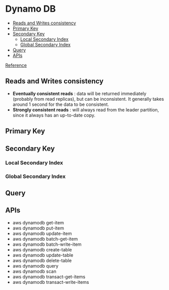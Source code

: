 # Dynamo DB
* [Reads and Writes consistency](#reads-and-writes-consistency)
* [Primary Key](#primary-key)
* [Secondary Key](#secondary-key)
  * [Local Secondary Index](#local-secondary-index)
  * [Global Secondary Index](#global-secondary-index)
* [Query](#query)
* [APIs](#apis)

[Reference](https://www.freecodecamp.org/news/ultimate-dynamodb-2020-cheatsheet/)

## Reads and Writes consistency
* **Eventually consistent reads** : data will be returned immediately (probably from read replicas), but can be inconsistent. It generally takes around 1 second for the data to be consistent.
* **Strongly consistent reads** : will always read from the leader partition, since it always has an up-to-date copy.

## Primary Key

## Secondary Key
### Local Secondary Index
### Global Secondary Index

## Query

## APIs
* aws dynamodb get-item
* aws dynamodb put-item
* aws dynamodb update-item
* aws dynamodb batch-get-item
* aws dynamodb batch-write-item
* aws dynamodb create-table
* aws dynamodb update-table
* aws dynamodb delete-table
* aws dynamodb query
* aws dynamodb scan
* aws dynamodb transact-get-items
* aws dynamodb transact-write-items
